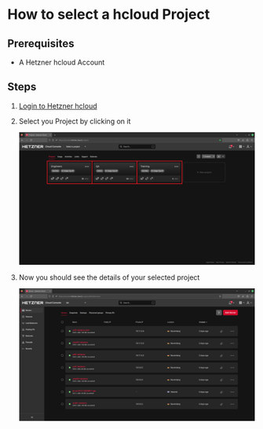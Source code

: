 # How to select a hcloud Project

## Prerequisites
* A Hetzner hcloud Account

## Steps
1. [Login to Hetzner hcloud](https://github.com/GeraldLeikam/tutorials/blob/master/hcloud/login/login_hcloud.md)
2. Select you Project by clicking on it

    ![image](/images/hetzner_cloud_console_project.png)

3. Now you should see the details of your selected project

   ![image](/images/hetzner_hcloud_project_overview.png)
